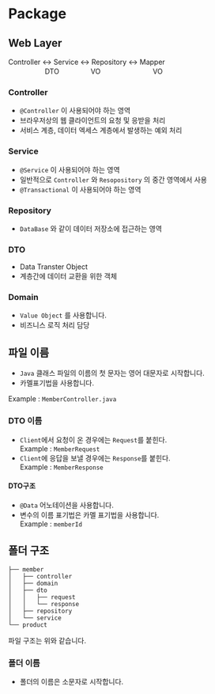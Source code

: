 # Package

## Web Layer

Controller <-> Service <-> Repository <-> Mapper</br>
　　　　　 DTO 　　　　 VO 　　　　　　　 VO

### Controller

- `@Controller` 이 사용되어야 하는 영역
- 브라우저상의 웹 클라이언트의 요청 및 응받을 처리
- 서비스 계층, 데이터 엑세스 계층에서 발생하는 예외 처리

### Service

- `@Service` 이 사용되어야 하는 영역
- 일반적으로 `Controller` 와 `Resopository` 의 중간 영역에서 사용
- `@Transactional` 이 사용되어야 하는 영역

### Repository

- `DataBase` 와 같이 데이터 저장소에 접근하는 영역

### DTO

- Data Transter Object
- 계층간에 데이터 교환을 위한 객체

### Domain

- `Value Object` 를 사용합니다.
- 비즈니스 로직 처리 담당

## 파일 이름

- `Java` 클래스 파일의 이름의 첫 문자는 영어 대문자로 시작합니다.
- 카멜표기법을 사용합니다.</br>

Example : `MemberController.java`

### DTO 이름

- `Client`에서 요청이 온 경우에는 `Request`를 붙힌다.</br>
  Example : `MemberRequest`
- `Client`에 응답을 보낼 경우에는 `Response`를 붙힌다.</br>
  Example : `MemberResponse`

#### DTO구조

- `@Data` 어노테이션을 사용합니다.
- 변수의 이름 표기법은 카멜 표기법을 사용합니다.</br>
  Example : `memberId`

## 폴더 구조

```text
├── member
│   ├── controller
│   ├── domain
│   ├── dto
│   │   ├── request
│   │   └── response
│   ├── repository
│   └── service
└── product
```

파일 구조는 위와 같습니다.</br>

### 폴더 이름

- 폴더의 이름은 소문자로 시작합니다.
